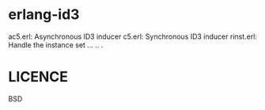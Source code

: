 erlang-id3
==========

ac5.erl: Asynchronous ID3 inducer
c5.erl: Synchronous ID3 inducer
rinst.erl: Handle the instance set
...
..
.

LICENCE
=======
BSD